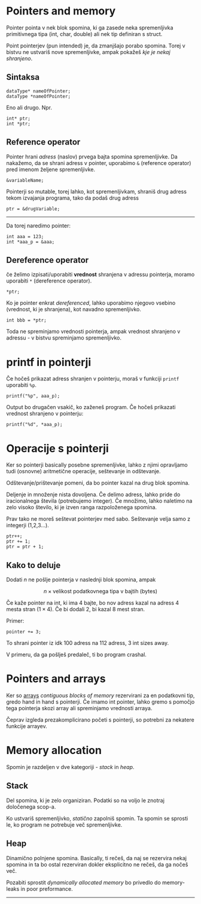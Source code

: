 # Pointers and memory

Pointer pointa v nek blok spomina, ki ga zasede neka spremenljivka primitivnega tipa (int, char, double) ali nek tip definiran s struct.

Point pointerjev (pun intended) je, da zmanjšajo porabo spomina. Torej v bistvu ne ustvariš nove spremenljivke, ampak pokažeš _kje je nekaj shranjeno_.

## Sintaksa

    dataType* nameOfPointer;
    dataType *nameOfPointer;

Eno ali drugo. Npr.

    int* ptr;
    int *ptr;

## Reference operator

Pointer hrani _adress_ (naslov) prvega bajta spomina spremenljivke. Da nakažemo, da se shrani adress v pointer, uporabimo `&` (reference operator) pred imenom željene spremenljivke.

    &variableName;

Pointerji so mutable, torej lahko, kot spremenljivkam, shraniš drug adress tekom izvajanja programa, tako da podaš drug adress

    ptr = &drugVariable;

---

Da torej naredimo pointer:

    int aaa = 123;
    int *aaa_p = &aaa;

## Dereference operator

če želimo izpisati/uporabiti **vrednost** shranjena v adressu pointerja, moramo uporabiti `*` (dereference operator).

    *ptr;

Ko je pointer enkrat _dereferenced_, lahko uporabimo njegovo vsebino (vrednost, ki je shranjena), kot navadno spremenljivko.

    int bbb = *ptr;

Toda ne spreminjamo vrednosti pointerja, ampak vrednost shranjeno v adressu - v bistvu spreminjamo spremenljivko.

# printf in pointerji

Če hočeš prikazat adress shranjen v pointerju, moraš v funkciji `printf` uporabiti `%p`.

    printf("%p", aaa_p);

Output bo drugačen vsakič, ko zaženeš program. Če hočeš prikazati vrednost shranjeno v pointerju:

    printf("%d", *aaa_p);

# Operacije s pointerji

Ker so pointerji basically posebne spremenljivke, lahko z njimi opravljamo tudi (osnovne) aritmetične operacije, seštevanje in odštevanje.

Odštevanje/prištevanje pomeni, da bo pointer kazal na drug blok spomina.

Deljenje in množenje nista dovoljena. Če delimo adress, lahko pride do iracionalnega števila (potrebujemo integer). Če množimo, lahko naletimo na zelo visoko število, ki je izven ranga razpoloženega spomina.

Prav tako ne moreš seštevat pointerjev med sabo. Seštevanje velja samo z integerji (1,2,3...).

    ptr++;
    ptr += 1;
    ptr = ptr + 1;

## Kako to deluje

Dodati $n$ ne pošlje pointerja v naslednji blok spomina, ampak 

$$
n \times \text{velikost podatkovnega tipa v bajtih (bytes)}
$$

Če kaže pointer na int, ki ima 4 bajte, bo nov adress kazal na adress 4 mesta stran ($1 \times 4$). Če bi dodali 2, bi kazal 8 mest stran.

Primer:

    pointer += 3;

To shrani pointer iz idk 100 adress na 112 adress, 3 int sizes away.

V primeru, da ga pošlješ predaleč, ti bo program crashal.

# Pointers and arrays

Ker so [arrays](docs/arrays.md) *contiguous blocks of memory* rezervirani za en podatkovni tip, gredo hand in hand s pointerji. Če imamo int pointer, lahko gremo s pomočjo tega pointerja skozi array ali spreminjamo vrednosti arraya.

Čeprav izgleda prezakomplicirano početi s pointerji, so potrebni za nekatere funkcije arrayev.

# Memory allocation

Spomin je razdeljen v dve kategoriji - _stack_ in _heap_.

## Stack

Del spomina, ki je zelo organiziran. Podatki so na voljo le znotraj določenega scop-a.

Ko ustvariš spremenljivko, _statično_ zapolniš spomin. Ta spomin se sprosti le, ko program ne potrebuje več spremenljivke.

## Heap

Dinamično polnjene spomina. Basically, ti rečeš, da naj se rezervira nekaj spomina in ta bo ostal rezerviran dokler eksplicitno ne rečeš, da ga nočeš več.

Pozabiti sprostit _dynamically allocated memory_ bo privedlo do memory-leaks in poor preformance.

---


